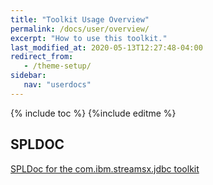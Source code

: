 ```yaml
---
title: "Toolkit Usage Overview"
permalink: /docs/user/overview/
excerpt: "How to use this toolkit."
last_modified_at: 2020-05-13T12:27:48-04:00
redirect_from:
   - /theme-setup/
sidebar:
   nav: "userdocs"
---
```

{% include toc %}
{%include editme %}


## SPLDOC

[SPLDoc for the com.ibm.streamsx.jdbc toolkit](https://ibmstreams.github.io/streamsx.pds/doc/spldoc/html/index.html)


